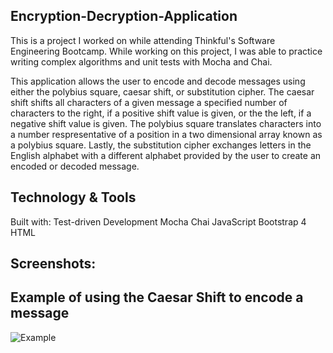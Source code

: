 ## Encryption-Decryption-Application

This is a project I worked on while attending Thinkful's Software Engineering Bootcamp. While working on this project, I was able to practice writing complex algorithms and unit tests with Mocha and Chai.

This application allows the user to encode and decode messages using either the polybius square, caesar shift, or substitution cipher. The caesar shift shifts all characters of a given message a specified number of characters to the right, if a positive shift value is given, or the the left, if a negative shift value is given. The polybius square translates characters into a number respresentative of a position in a two dimensional array known as a polybius square. Lastly, the substitution cipher exchanges letters in the English alphabet with a different alphabet provided by the user to create an encoded or decoded message.

## Technology & Tools
Built with:
Test-driven Development
Mocha
Chai
JavaScript
Bootstrap 4
HTML

## Screenshots:

## Example of using the Caesar Shift to encode a message

![Example](https://github.com/Mona-Nabil/Encryption-Decryption-Application/raw/main/assets/134805506/1b77701c-3696-48f7-aba5-36809f3cba86.png)




